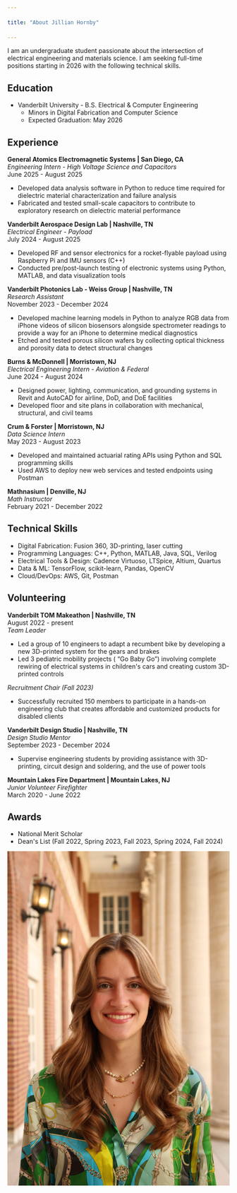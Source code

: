 ```yaml
---

title: "About Jillian Hornby"

---
```


I am an undergraduate student passionate about the intersection of electrical engineering and materials science. I am seeking full-time positions starting in 2026 with the following technical skills. 

## Education

* Vanderbilt University - B.S. Electrical & Computer Engineering
  * Minors in Digital Fabrication and Computer Science
  * Expected Graduation: May 2026

## Experience

**General Atomics Electromagnetic Systems | San Diego, CA**   
*Engineering Intern - High Voltage Science and Capacitors*   
June 2025 - August 2025   
* Developed data analysis software in Python to reduce time required for dielectric material characterization and failure analysis
* Fabricated and tested small-scale capacitors to contribute to exploratory research on dielectric material performance

**Vanderbilt Aerospace Design Lab | Nashville, TN**   
  *Electrical Engineer - Payload*   
  July 2024 - August 2025   
* Developed RF and sensor electronics for a rocket-flyable payload using Raspberry Pi and IMU sensors (C++) 
* Conducted pre/post-launch testing of electronic systems using Python, MATLAB, and data visualization tools

**Vanderbilt Photonics Lab - Weiss Group | Nashville, TN**   
*Research Assistant*   
November 2023 - December 2024   
* Developed machine learning models in Python to analyze RGB data from iPhone videos of silicon biosensors alongside spectrometer readings to provide a way for an iPhone to determine medical diagnostics
* Etched and tested porous silicon wafers by collecting optical thickness and porosity data to detect structural changes

**Burns & McDonnell | Morristown, NJ**   
*Electrical Engineering Intern - Aviation & Federal*   
June 2024 - August 2024   
* Designed power, lighting, communication, and grounding systems in Revit and AutoCAD for airline, DoD, and DoE facilities
* Developed floor and site plans in collaboration with mechanical, structural, and civil teams

**Crum & Forster | Morristown, NJ**   
*Data Science Intern*   
May 2023 - August 2023   
* Developed and maintained actuarial rating APIs using Python and SQL programming skills
* Used AWS to deploy new web services and tested endpoints using Postman

**Mathnasium | Denville, NJ**   
*Math Instructor*    
February 2021 - December 2022   

## Technical Skills

* Digital Fabrication: Fusion 360, 3D-printing, laser cutting
* Programming Languages: C++, Python, MATLAB, Java, SQL, Verilog
* Electrical Tools & Design: Cadence Virtuoso, LTSpice, Altium, Quartus
* Data & ML: TensorFlow, scikit-learn, Pandas, OpenCV
* Cloud/DevOps: AWS, Git, Postman

## Volunteering

**Vanderbilt TOM Makeathon | Nashville, TN**   
August 2022 - present   
*Team Leader*   
* Led a group of 10 engineers to adapt a recumbent bike by developing a new 3D-printed system for the gears and brakes
* Led 3 pediatric mobility projects ( “Go Baby Go”) involving complete rewiring of electrical systems in children's cars and creating custom 3D-printed controls
   
*Recruitment Chair (Fall 2023)*
* Successfully recruited 150 members to participate in a hands-on engineering club that creates affordable and customized products for disabled clients

**Vanderbilt Design Studio | Nashville, TN**   
*Design Studio Mentor*   
September 2023 - December 2024   
* Supervise engineering students by providing assistance with 3D-printing, circuit design and soldering, and the use of power tools

**Mountain Lakes Fire Department | Mountain Lakes, NJ**   
*Junior Volunteer Firefighter*   
March 2020 - June 2022   

## Awards

* National Merit Scholar
* Dean's List (Fall 2022, Spring 2023, Fall 2023, Spring 2024, Fall 2024)

![Jillian Hornby](/assets/img/Hornby_Wyatt_Headshot.JPG)
